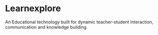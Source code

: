 # Learnexplore
An Educational technology built for dynamic teacher-student interaction, communication and knowledge building.
